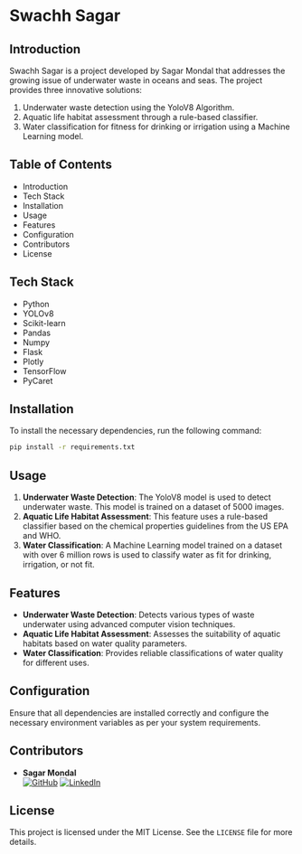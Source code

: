 
# Swachh Sagar

## Introduction
Swachh Sagar is a project developed by Sagar Mondal that addresses the growing issue of underwater waste in oceans and seas. The project provides three innovative solutions: 
1. Underwater waste detection using the YoloV8 Algorithm.
2. Aquatic life habitat assessment through a rule-based classifier.
3. Water classification for fitness for drinking or irrigation using a Machine Learning model.

## Table of Contents
- Introduction
- Tech Stack
- Installation
- Usage
- Features
- Configuration
- Contributors
- License

## Tech Stack
- Python
- YOLOv8
- Scikit-learn
- Pandas
- Numpy
- Flask
- Plotly
- TensorFlow
- PyCaret

## Installation
To install the necessary dependencies, run the following command:
```bash
pip install -r requirements.txt
```

## Usage
1. **Underwater Waste Detection**: The YoloV8 model is used to detect underwater waste. This model is trained on a dataset of 5000 images.
2. **Aquatic Life Habitat Assessment**: This feature uses a rule-based classifier based on the chemical properties guidelines from the US EPA and WHO.
3. **Water Classification**: A Machine Learning model trained on a dataset with over 6 million rows is used to classify water as fit for drinking, irrigation, or not fit.

## Features
- **Underwater Waste Detection**: Detects various types of waste underwater using advanced computer vision techniques.
- **Aquatic Life Habitat Assessment**: Assesses the suitability of aquatic habitats based on water quality parameters.
- **Water Classification**: Provides reliable classifications of water quality for different uses.

## Configuration
Ensure that all dependencies are installed correctly and configure the necessary environment variables as per your system requirements.

## Contributors
- **Sagar Mondal**  
  [![GitHub](https://img.shields.io/badge/GitHub-000?logo=github&logoColor=white)](https://github.com/Sagar-Mondal) 
  [![LinkedIn](https://img.shields.io/badge/LinkedIn-0077B5?logo=linkedin&logoColor=white)](https://www.linkedin.com/in/sagar-mondal-a78720223/)

## License
This project is licensed under the MIT License. See the `LICENSE` file for more details.
